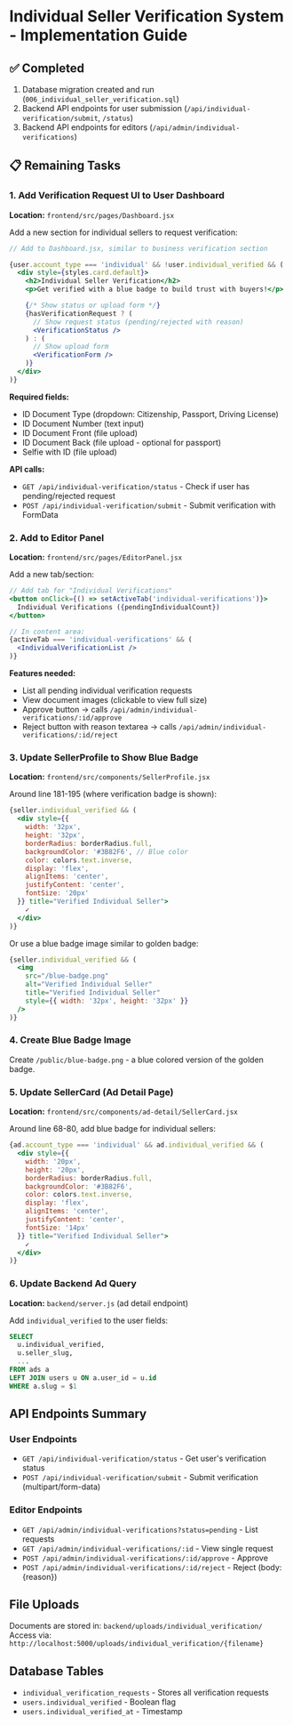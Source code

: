 # Individual Seller Verification System - Implementation Guide

## ✅ Completed
1. Database migration created and run (`006_individual_seller_verification.sql`)
2. Backend API endpoints for user submission (`/api/individual-verification/submit`, `/status`)
3. Backend API endpoints for editors (`/api/admin/individual-verifications`)

## 📋 Remaining Tasks

### 1. Add Verification Request UI to User Dashboard

**Location:** `frontend/src/pages/Dashboard.jsx`

Add a new section for individual sellers to request verification:

```jsx
// Add to Dashboard.jsx, similar to business verification section

{user.account_type === 'individual' && !user.individual_verified && (
  <div style={styles.card.default}>
    <h2>Individual Seller Verification</h2>
    <p>Get verified with a blue badge to build trust with buyers!</p>

    {/* Show status or upload form */}
    {hasVerificationRequest ? (
      // Show request status (pending/rejected with reason)
      <VerificationStatus />
    ) : (
      // Show upload form
      <VerificationForm />
    )}
  </div>
)}
```

**Required fields:**
- ID Document Type (dropdown: Citizenship, Passport, Driving License)
- ID Document Number (text input)
- ID Document Front (file upload)
- ID Document Back (file upload - optional for passport)
- Selfie with ID (file upload)

**API calls:**
- `GET /api/individual-verification/status` - Check if user has pending/rejected request
- `POST /api/individual-verification/submit` - Submit verification with FormData

### 2. Add to Editor Panel

**Location:** `frontend/src/pages/EditorPanel.jsx`

Add a new tab/section:

```jsx
// Add tab for "Individual Verifications"
<button onClick={() => setActiveTab('individual-verifications')}>
  Individual Verifications ({pendingIndividualCount})
</button>

// In content area:
{activeTab === 'individual-verifications' && (
  <IndividualVerificationList />
)}
```

**Features needed:**
- List all pending individual verification requests
- View document images (clickable to view full size)
- Approve button → calls `/api/admin/individual-verifications/:id/approve`
- Reject button with reason textarea → calls `/api/admin/individual-verifications/:id/reject`

### 3. Update SellerProfile to Show Blue Badge

**Location:** `frontend/src/components/SellerProfile.jsx`

Around line 181-195 (where verification badge is shown):

```jsx
{seller.individual_verified && (
  <div style={{
    width: '32px',
    height: '32px',
    borderRadius: borderRadius.full,
    backgroundColor: '#3B82F6', // Blue color
    color: colors.text.inverse,
    display: 'flex',
    alignItems: 'center',
    justifyContent: 'center',
    fontSize: '20px'
  }} title="Verified Individual Seller">
    ✓
  </div>
)}
```

Or use a blue badge image similar to golden badge:
```jsx
{seller.individual_verified && (
  <img
    src="/blue-badge.png"
    alt="Verified Individual Seller"
    title="Verified Individual Seller"
    style={{ width: '32px', height: '32px' }}
  />
)}
```

### 4. Create Blue Badge Image

Create `/public/blue-badge.png` - a blue colored version of the golden badge.

### 5. Update SellerCard (Ad Detail Page)

**Location:** `frontend/src/components/ad-detail/SellerCard.jsx`

Around line 68-80, add blue badge for individual sellers:

```jsx
{ad.account_type === 'individual' && ad.individual_verified && (
  <div style={{
    width: '20px',
    height: '20px',
    borderRadius: borderRadius.full,
    backgroundColor: '#3B82F6',
    color: colors.text.inverse,
    display: 'flex',
    alignItems: 'center',
    justifyContent: 'center',
    fontSize: '14px'
  }} title="Verified Individual Seller">
    ✓
  </div>
)}
```

### 6. Update Backend Ad Query

**Location:** `backend/server.js` (ad detail endpoint)

Add `individual_verified` to the user fields:

```sql
SELECT
  u.individual_verified,
  u.seller_slug,
  ...
FROM ads a
LEFT JOIN users u ON a.user_id = u.id
WHERE a.slug = $1
```

## API Endpoints Summary

### User Endpoints
- `GET /api/individual-verification/status` - Get user's verification status
- `POST /api/individual-verification/submit` - Submit verification (multipart/form-data)

### Editor Endpoints
- `GET /api/admin/individual-verifications?status=pending` - List requests
- `GET /api/admin/individual-verifications/:id` - View single request
- `POST /api/admin/individual-verifications/:id/approve` - Approve
- `POST /api/admin/individual-verifications/:id/reject` - Reject (body: {reason})

## File Uploads
Documents are stored in: `backend/uploads/individual_verification/`
Access via: `http://localhost:5000/uploads/individual_verification/{filename}`

## Database Tables
- `individual_verification_requests` - Stores all verification requests
- `users.individual_verified` - Boolean flag
- `users.individual_verified_at` - Timestamp
